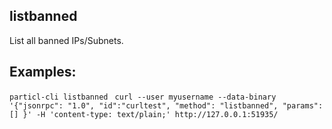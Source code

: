 ## listbanned

List all banned IPs/Subnets.

## Examples:
`particl-cli listbanned `
`curl --user myusername --data-binary '{"jsonrpc": "1.0", "id":"curltest", "method": "listbanned", "params": [] }' -H 'content-type: text/plain;' http://127.0.0.1:51935/`

